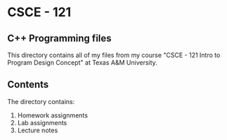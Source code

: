 # CSCE - 121 
## C++ Programming files

This directory contains all of my files from my course "CSCE - 121 Intro to Program Design Concept" at Texas A&M University.

## Contents
The directory contains:

1) Homework assignments
2) Lab assignments
3) Lecture notes

